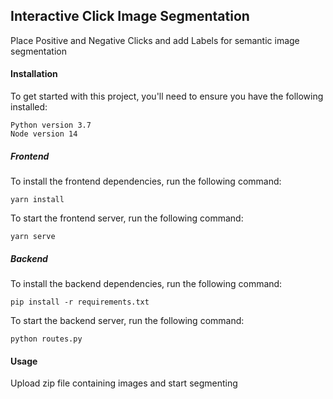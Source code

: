 ## Interactive Click Image Segmentation
Place Positive and Negative Clicks and add Labels for semantic image segmentation

#### Installation
To get started with this project, you'll need to ensure you have the following installed:
```
Python version 3.7
Node version 14
```
##### Frontend
To install the frontend dependencies, run the following command:
```
yarn install
```
To start the frontend server, run the following command:
```
yarn serve
```

##### Backend
To install the backend dependencies, run the following command:
```
pip install -r requirements.txt
```
To start the backend server, run the following command:
```
python routes.py
```

#### Usage
Upload zip file containing images and start segmenting